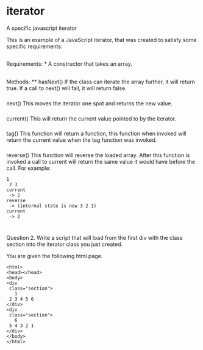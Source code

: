 # iterator
A specific javascript iterator

This is an example of a JavaScript iterator, that was created to satisfy some specific requirements:

##
 Requirements:
*
 A constructor that takes an array.
##
 Methods:
**
 hasNext()
If
 the class can iterate the array further, it will return true.
If
 a call to next() will fail, it will return false.
###
 next()
This
 moves the iterator one spot and returns the new value.
###
 current()
This
 will return the current value pointed to by the iterator.
###
 tag()
This
 function will return a function, this function when invoked will return 
the
 current value when the tag function was invoked. 
###
 reverse() 
This
 function will reverse the loaded array. After this function is invoked a 
call
 to current will return the same value it would have before the call.
For
 example:

```
1
 2 3
current
 -> 2
reverse
 -> (internal state is now 3 2 1)
current
 -> 2
```

#
 Question 2.
Write
 a script that will load from the first div with the class section into the iterator class you just created.

You
 are given the following html page.

```
<html>
<head></head>
<body>
<div
 class="section">
   1
 2 3 4 5 6
</div>
<div
 class="section">
   6
 5 4 3 2 1
</div>
</body>
</html>
```
